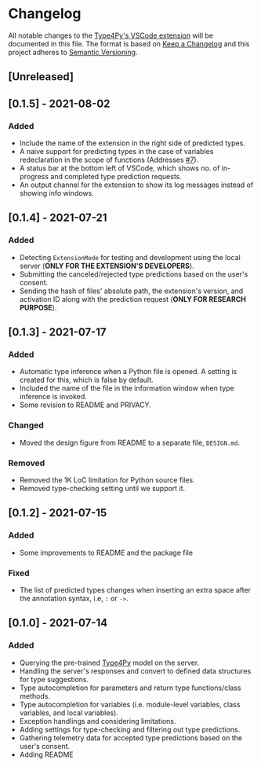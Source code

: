 # Changelog
All notable changes to the [Type4Py's VSCode extension](https://github.com/saltudelft/type4py-vscode-ext) will be documented in this file. The format is based on [Keep a Changelog](http://keepachangelog.com/en/1.0.0/) and this project adheres to [Semantic Versioning](http://semver.org/spec/v2.0.0.html).

## [Unreleased]

## [0.1.5] - 2021-08-02
### Added
- Include the name of the extension in the right side of predicted types.
- A naive support for predicting types in the case of variables redeclaration in the scope of functions (Addresses [#7](https://github.com/saltudelft/type4py-vscode-ext/issues/7)).
- A status bar at the bottom left of VSCode, which shows no. of in-progress and completed type prediction requests.
- An output channel for the extension to show its log messages instead of showing info windows.

## [0.1.4] - 2021-07-21
### Added
- Detecting `ExtensionMode` for testing and development using the local server (**ONLY FOR THE EXTENSION'S DEVELOPERS**).
- Submitting the canceled/rejected type predictions based on the user's consent.
- Sending the hash of files' absolute path, the extension's version, and activation ID along with the prediction request (**ONLY FOR RESEARCH PURPOSE**).

## [0.1.3] - 2021-07-17
### Added
- Automatic type inference when a Python file is opened. A setting is created for this, which is false by default.
- Included the name of the file in the information window when type inference is invoked.
- Some revision to README and PRIVACY.

### Changed
- Moved the design figure from README to a separate file, `DESIGN.md`.

### Removed
- Removed the 1K LoC limitation for Python source files.
- Removed type-checking setting until we support it.

## [0.1.2] - 2021-07-15
### Added
- Some improvements to README and the package file

### Fixed
- The list of predicted types changes when inserting an extra space after the annotation syntax, i.e, `:` or `->`.


## [0.1.0] - 2021-07-14
### Added
- Querying the pre-trained [Type4Py](https://github.com/saltudelft/type4py) model on the server.
- Handling the server's responses and convert to defined data structures for type suggestions.
- Type autocompletion for parameters and return type functions/class methods.
- Type autocompletion for variables (i.e. module-level variables, class variables, and local variables).
- Exception handlings and considering limitations.
- Adding settings for type-checking and filtering out type predictions.
- Gathering telemetry data for accepted type predictions based on the user's consent.
- Adding README

